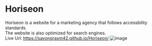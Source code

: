 # Horiseon
Horiseon is a website for a marketing agency that follows accessbility standards. <br />
The website is also optimized for search engines.<br />
Live Url: https://savongrasm42.github.io/Horiseon/
![image](https://user-images.githubusercontent.com/43047273/146650847-ae18add3-5bc9-4865-916b-34586a82cfff.png)
